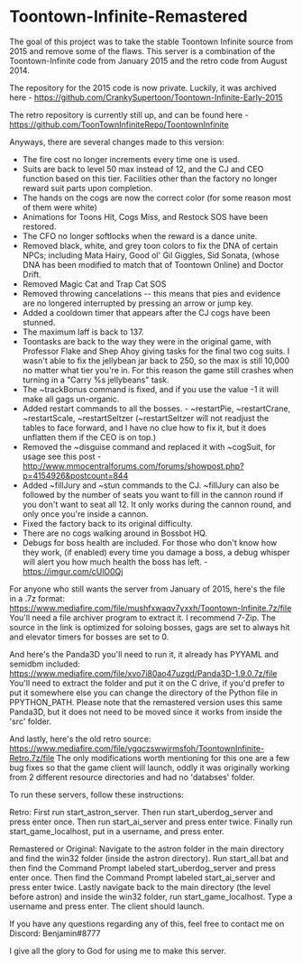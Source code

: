 # Toontown-Infinite-Remastered
The goal of this project was to take the stable Toontown Infinite source from 2015 and remove some of the flaws.  This server is a combination of the Toontown-Infinite code from January 2015 and the retro code from August 2014.

The repository for the 2015 code is now private.  Luckily, it was archived here - https://github.com/CrankySupertoon/Toontown-Infinite-Early-2015

The retro repository is currently still up, and can be found here - https://github.com/ToonTownInfiniteRepo/ToontownInfinite

Anyways, there are several changes made to this version:

- The fire cost no longer increments every time one is used.
- Suits are back to level 50 max instead of 12, and the CJ and CEO function based on this tier.  Facilities other than the factory no longer reward suit parts upon completion.
- The hands on the cogs are now the correct color (for some reason most of them were white)
- Animations for Toons Hit, Cogs Miss, and Restock SOS have been restored.
- The CFO no longer softlocks when the reward is a dance unite.
- Removed black, white, and grey toon colors to fix the DNA of certain NPCs; including Mata Hairy, Good ol' Gil Giggles, Sid Sonata, (whose DNA has been modified to match that of Toontown Online) and Doctor Drift.
- Removed Magic Cat and Trap Cat SOS
- Removed throwing cancelations -- this means that pies and evidence are no longered interrupted by pressing an arrow or jump key.
- Added a cooldown timer that appears after the CJ cogs have been stunned.
- The maximum laff is back to 137.
- Toontasks are back to the way they were in the original game, with Professor Flake and Shep Ahoy giving tasks for the final two cog suits.  I wasn't able to fix the jellybean jar back to 250, so the max is still 10,000 no matter what tier you're in.  For this reason the game still crashes when turning in a "Carry %s jellybeans" task.
- The ~trackBonus command is fixed, and if you use the value -1 it will make all gags un-organic.
- Added restart commands to all the bosses. - ~restartPie, ~restartCrane, ~restartScale, ~restartSeltzer (~restartSeltzer will not readjust the tables to face forward, and I have no clue how to fix it, but it does unflatten them if the CEO is on top.)
- Removed the ~disguise command and replaced it with ~cogSuit, for usage see this post - http://www.mmocentralforums.com/forums/showpost.php?p=4154926&postcount=844
- Added ~fillJury and ~stun commands to the CJ.  ~fillJury can also be followed by the number of seats you want to fill in the cannon round if you don't want to seat all 12.  It only works during the cannon round, and only once you're inside a cannon.
- Fixed the factory back to its original difficulty.
- There are no cogs walking around in Bossbot HQ.
- Debugs for boss health are included.  For those who don't know how they work, (if enabled) every time you damage a boss, a debug whisper will alert you how much health the boss has left. - https://imgur.com/cUlO0Qj

For anyone who still wants the server from January of 2015, here's the file in a .7z format:
https://www.mediafire.com/file/mushfxwaqv7yxxh/Toontown-Infinite.7z/file
You'll need a file archiver program to extract it.  I recommend 7-Zip.  The source in the link is optimized for soloing bosses, gags are set to always hit and elevator timers for bosses are set to 0.

And here's the Panda3D you'll need to run it, it already has PYYAML and semidbm included:
https://www.mediafire.com/file/xvo7i80ao47uzgd/Panda3D-1.9.0.7z/file
You'll need to extract the folder and put it on the C drive, if you'd prefer to put it somewhere else you can change the directory of the Python file in PPYTHON_PATH.  Please note that the remastered version uses this same Panda3D, but it does not need to be moved since it works from inside the 'src' folder.

And lastly, here's the old retro source:
https://www.mediafire.com/file/ygqczswwjrmsfoh/ToontownInfinite-Retro.7z/file
The only modifications worth mentioning for this one are a few bug fixes so that the game client will launch, oddly it was originally working from 2 different resource directories and had no 'databses' folder.

To run these servers, follow these instructions:

Retro: First run start_astron_server.  Then run start_uberdog_server and press enter once.  Then run start_ai_server and press enter twice.  Finally run start_game_localhost, put in a username, and press enter.

Remastered or Original: Navigate to the astron folder in the main directory and find the win32 folder (inside the astron directory).  Run start_all.bat and then find the Command Prompt labeled start_uberdog_server and press enter once.  Then find the Command Prompt labeled start_ai_server and press enter twice.  Lastly navigate back to the main directory (the level before astron) and inside the win32 folder, run start_game_localhost.  Type a username and press enter.  The client should launch.

If you have any questions regarding any of this, feel free to contact me on Discord: Benjamin#8777

I give all the glory to God for using me to make this server.
